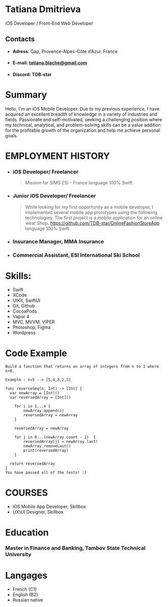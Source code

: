 # Tatiana Dmitrieva
 iOS Developer / Front-End Web Developer

## Contacts 
* **Adress**: Gap, Provence-Alpes-Côte d’Azur, France
* #### **E-mail**: tatiana.blache@gmail.com
* #### **Discord**: TDB-star
# Summary
Hello, I'm an iOS Mobile Developer. Due to my previous experience, I have acquired an excellent breadth of knowledge in a variety of industries and fields. Passionate and self-motivated, seeking a challenging position where my technical, analytical, and problem-solving skills can be a value addition for the profitable growth of the organization and help me achieve personal goals.

# **EMPLOYMENT HISTORY**
* ### iOS Developer/ Freelancer
  > Mission for SIMS ESI - France 
language 100% Swift


* ### Junior iOS Developer/ Freelancer
  > While looking for my first opportunity as a mobile developer, I implemented several mobile app prototypes using the following technologies:
The first project is a mobile application for an online wear Shop. 
 https://github.com/TDB-star/OnlineFashionStoreApp
language 100% Swift

* ### Insurance Manager, MMA Insurance 
* ### Commercial Assistant, ESI International Ski School




# Skills: 
* Swift
* XCode
* UIKit, SwiftUI
* Git, Github
* CocoaPods
* Vapor 4
* MVC, MVVM, VIPER
* Photoshop, Figma
* Wordpress

# Code Example

```
Build a function that returns an array of integers from n to 1 where n>0.

Example : n=5 --> [5,4,3,2,1]

func reverseSeq(n: Int) -> [Int] {
  var newArray = [Int]()
  var reversedArray = [Int]()
    
    for i in 1...n {
        newArray.append(i)
        reversedArray = newArray
    }
    
    reversedArray = newArray
    
    for j in 0...(newArray.count - 1)  {
        reversedArray[j] = newArray.last!
        newArray.removeLast()
        print(reversedArray)
    }
    
  return reversedArray
}
You have passed all of the tests! :)

```
# COURSES
* iOS Mobile App Developer, Skillbox
* UX\UI Designer, Skillbox
# Education

### Master in Finance and Banking, Tambov State Technical University

# Langages
* French (C1)
* English (B2)
* Russian native
